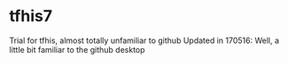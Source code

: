 # tfhis7
Trial for tfhis, almost totally unfamiliar to github
Updated in 170516: Well, a little bit familiar to the github desktop
